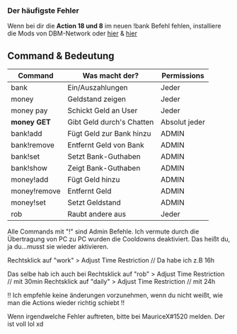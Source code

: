 ### Der häufigste Fehler
Wenn bei dir die **Action 18 und 8** im neuen !bank Befehl fehlen, installiere die Mods
von DBM-Network oder [hier](https://madebyme.s-ul.eu/yudrJynV) & [hier](https://madebyme.s-ul.eu/qAtaEXVm)

## Command & Bedeutung
| Command | Was macht der? | Permissions|
|---------|----------------|------------|
|bank| Ein/Auszahlungen | Jeder |
|money | Geldstand zeigen | Jeder |
|money pay | Schickt Geld an User | Jeder |
|**money GET**| Gibt Geld durch's Chatten | Absolut jeder|
|bank!add | Fügt Geld zur Bank hinzu | ADMIN |
|bank!remove | Entfernt Geld von Bank | ADMIN |
|bank!set | Setzt Bank-Guthaben | ADMIN |
|bank!show | Zeigt Bank-Guthaben | ADMIN |
|money!add | Fügt Geld hinzu | ADMIN |
|money!remove | Entfernt Geld | ADMIN |
|money!set | Setzt Geldstand | ADMIN |
|rob | Raubt andere aus | Jeder |




Alle Commands mit "!" sind Admin Befehle.
Ich vermute durch die Übertragung von PC zu PC wurden die Cooldowns deaktiviert.
Das heißt du, ja du...musst sie wieder aktivieren.

Rechtsklick auf "work" > Adjust Time Restriction  // Da habe ich z.B 16h

Das selbe hab ich auch bei
Rechtsklick auf "rob" > Adjust Time Restriction  // mit 30min
Rechtsklick auf "daily" > Adjust Time Restriction  // mit 24h

!! Ich empfehle keine änderungen vorzunehmen, wenn du nicht weißt, wie man die Actions wieder richtig schiebt !!

Wenn irgendwelche Fehler auftreten, bitte bei MauriceX#1520 melden. Der ist voll lol xd

